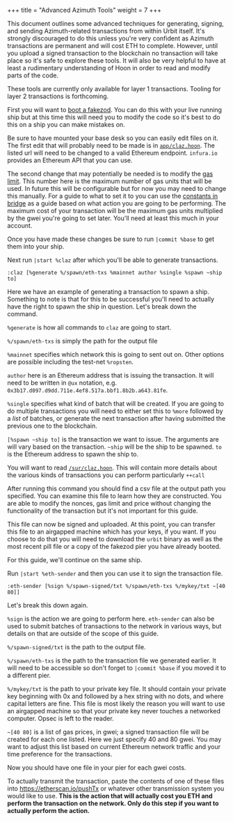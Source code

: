 +++
title = "Advanced Azimuth Tools"
weight = 7
+++

This document outlines some advanced techniques for generating, signing, and sending Azimuth-related transactions from within Urbit itself. It's strongly discouraged to do this unless you're very confident as Azimuth transactions are permanent and will cost ETH to complete. However, until you upload a signed transaction to the blockchain no transaction will take place so it's safe to explore these tools. It will also be very helpful to have at least a rudimentary understanding of Hoon in order to read and modify parts of the code.

These tools are currently only available for layer 1 transactions. Tooling for layer 2 transactions is forthcoming.

First you will want to [boot a fakezod](/courses/environment#creating-a-fake-ship). You can do this with your live running ship but at this time this will need you to modify the code so it's best to do this on a ship you can make mistakes on.

Be sure to have mounted your base desk so you can easily edit files on it. The first edit that will probably need to be made is in [`app/claz.hoon`](https://github.com/urbit/urbit/blob/85435e9a81e105809d5d381b5d34fae1d4daa3b8/pkg/arvo/app/claz.hoon#L14). The listed url will need to be changed to a valid Ethereum endpoint. `infura.io` provides an Ethereum API that you can use.

The second change that may potentially be needed is to modify the [gas limit](https://github.com/urbit/urbit/blob/85435e9a81e105809d5d381b5d34fae1d4daa3b8/pkg/arvo/app/claz.hoon#L179). This number here is the maximum number of gas units that will be used. In future this will be configurable but for now you may need to change this manually. For a guide to what to set it to you can use the [constants in bridge](https://github.com/urbit/bridge/blob/29f4a14869489481a950a1af53f583d751897444/src/lib/constants.js#L23) as a guide based on what action you are going to be performing. The maximum cost of your transaction will be the maximum gas units multiplied by the gwei you're going to set later. You'll need at least this much in your account.

Once you have made these changes be sure to run `|commit %base` to get them into your ship.

Next run `|start %claz` after which you'll be able to generate transactions.

```
:claz [%generate %/spawn/eth-txs %mainnet author %single %spawn ~ship to]
```

Here we have an example of generating a transaction to spawn a ship. Something to note is that for this to be successful you'll need to actually have the right to spawn the ship in question. Let's break down the command.

`%generate` is how all commands to `claz` are going to start.

`%/spawn/eth-txs` is simply the path for the output file

`%mainnet` specifies which network this is going to sent out on. Other options are possible including the test-net `%ropsten`.

`author` here is an Ethereum address that is issuing the transaction. It will need to be written in `@ux` notation, e.g. `0x3b17.d097.d9dd.711e.4ef8.517a.bbf1.8b2b.a643.81fe`.

`%single` specifies what kind of batch that will be created. If you are going to do multiple transactions you will need to either set this to `%more` followed by a _list_ of batches, or generate the next transaction after having submitted the previous one to the blockchain.

`[%spawn ~ship to]` is the transaction we want to issue. The arguments are will vary based on the transaction. `~ship` will be the ship to be spawned. `to` is the Ethereum address to spawn the ship to.

You will want to read [`/sur/claz.hoon`](https://github.com/urbit/urbit/blob/85435e9a81e105809d5d381b5d34fae1d4daa3b8/pkg/arvo/sur/claz.hoon). This will contain more details about the various kinds of transactions you can perform particularly `++call`

After running this command you should find a csv file at the output path you specified. You can examine this file to learn how they are constructed. You are able to modify the nonces, gas limit and price without changing the functionality of the transaction but it's not important for this guide.

This file can now be signed and uploaded. At this point, you can transfer this file to an airgapped machine which has your keys, if you want. If you choose to do that you will need to download the `urbit` binary as well as the most recent pill file or a copy of the fakezod pier you have already booted.

For this guide, we'll continue on the same ship.

Run `|start %eth-sender` and then you can use it to sign the transaction file.

```
:eth-sender [%sign %/spawn-signed/txt %/spawn/eth-txs %/mykey/txt ~[40 80]]
```

Let's break this down again.

`%sign` is the action we are going to perform here. `eth-sender` can also be used to submit batches of transactions to the network in various ways, but details on that are outside of the scope of this guide.

`%/spawn-signed/txt` is the path to the output file.

`%/spawn/eth-txs` is the path to the transaction file we generated earlier. It will need to be accessible so don't forget to `|commit %base` if you moved it to a different pier.

`%/mykey/txt` is the path to your private key file. It should contain your private key beginning with 0x and followed by a hex string with no dots, and where capital letters are fine. This file is most likely the reason you will want to use an airgapped machine so that your private key never touches a networked computer. Opsec is left to the reader.

`~[40 80]` is a list of gas prices, in gwei; a signed transaction file will be created for each one listed. Here we just specify 40 and 80 gwei. You may want to adjust this list based on current Ethereum network traffic and your time preference for the transactions.

Now you should have one file in your pier for each gwei costs.

To actually transmit the transaction, paste the contents of one of these files into https://etherscan.io/pushTx or whatever other transmission system you would like to use. **This is the action that will actually cost you ETH and perform the transaction on the network. Only do this step if you want to actually perform the action.**
